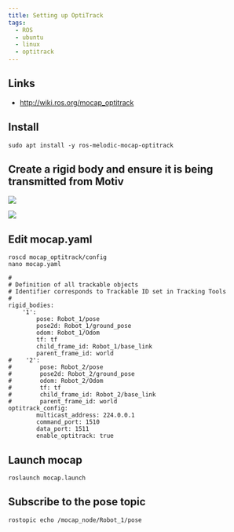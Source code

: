 ```yaml
---
title: Setting up OptiTrack
tags:
  - ROS
  - ubuntu
  - linux
  - optitrack
---
```


## Links

* <http://wiki.ros.org/mocap_optitrack>

## Install

```
sudo apt install -y ros-melodic-mocap-optitrack
```

## Create a rigid body and ensure it is being transmitted from Motiv

![](image1.jpg)

![](image2.jpg)

## Edit mocap.yaml                                           

```
roscd mocap_optitrack/config
nano mocap.yaml
```

```
#
# Definition of all trackable objects
# Identifier corresponds to Trackable ID set in Tracking Tools
#
rigid_bodies:
    '1':
        pose: Robot_1/pose
        pose2d: Robot_1/ground_pose
        odom: Robot_1/Odom
        tf: tf
        child_frame_id: Robot_1/base_link
        parent_frame_id: world
#    '2':
#        pose: Robot_2/pose
#        pose2d: Robot_2/ground_pose
#        odom: Robot_2/Odom
#        tf: tf
#        child_frame_id: Robot_2/base_link
#        parent_frame_id: world
optitrack_config:
        multicast_address: 224.0.0.1
        command_port: 1510
        data_port: 1511
        enable_optitrack: true
```

## Launch mocap

```
roslaunch mocap.launch
```

## Subscribe to the pose topic

```
rostopic echo /mocap_node/Robot_1/pose 
```
